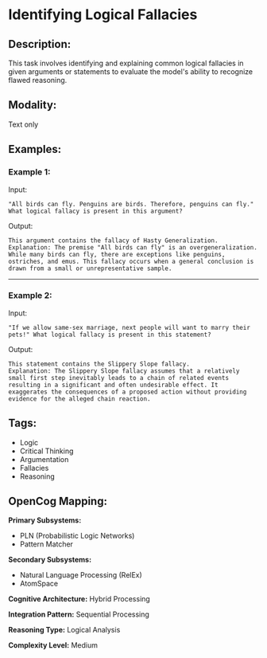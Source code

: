 # Identifying Logical Fallacies

## Description:
This task involves identifying and explaining common logical fallacies in given arguments or statements to evaluate the model's ability to recognize flawed reasoning.

## Modality:
Text only

## Examples:

### Example 1:

Input:

```
"All birds can fly. Penguins are birds. Therefore, penguins can fly." What logical fallacy is present in this argument?
```

Output:

```
This argument contains the fallacy of Hasty Generalization.
Explanation: The premise "All birds can fly" is an overgeneralization. While many birds can fly, there are exceptions like penguins, ostriches, and emus. This fallacy occurs when a general conclusion is drawn from a small or unrepresentative sample.
```

---

### Example 2:

Input:

```
"If we allow same-sex marriage, next people will want to marry their pets!" What logical fallacy is present in this statement?
```

Output:

```
This statement contains the Slippery Slope fallacy.
Explanation: The Slippery Slope fallacy assumes that a relatively small first step inevitably leads to a chain of related events resulting in a significant and often undesirable effect. It exaggerates the consequences of a proposed action without providing evidence for the alleged chain reaction.
```

## Tags:
- Logic
- Critical Thinking
- Argumentation
- Fallacies
- Reasoning

## OpenCog Mapping:

**Primary Subsystems:**
- PLN (Probabilistic Logic Networks)
- Pattern Matcher

**Secondary Subsystems:**
- Natural Language Processing (RelEx)
- AtomSpace

**Cognitive Architecture:** Hybrid Processing

**Integration Pattern:** Sequential Processing

**Reasoning Type:** Logical Analysis

**Complexity Level:** Medium